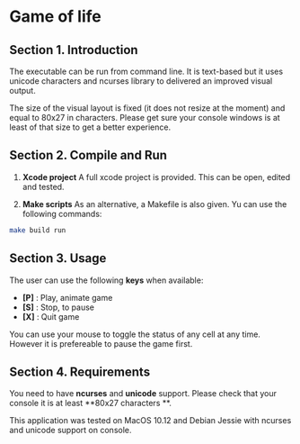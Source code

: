 # Game of life

## Section 1. Introduction

The executable can be run from command line. It is text-based but it uses unicode characters and ncurses library to delivered an improved visual output.

The size of the visual layout is fixed (it does not resize at the moment) and equal to 80x27 in characters. Please get sure your console windows is at least of that size to get a better experience.


## Section 2. Compile and Run

1. **Xcode project**
 A full xcode project is provided. This can be open, edited and tested.

3. **Make scripts**
As an alternative, a Makefile is also given. Yu can use the following commands:

```sh
make build run
```

## Section 3. Usage

The user can use the following **keys** when available:
* **[P]** : Play, animate game
* **[S]** : Stop, to pause
* **[X]** : Quit game

You can use your mouse to toggle the status of any cell at any time. However it is prefereable to pause the game first.

## Section 4. Requirements

You need to have **ncurses** and **unicode** support. Please check that your console it is at least **80x27 characters
**.

This application was tested on MacOS 10.12 and Debian Jessie with ncurses and unicode support on console.


